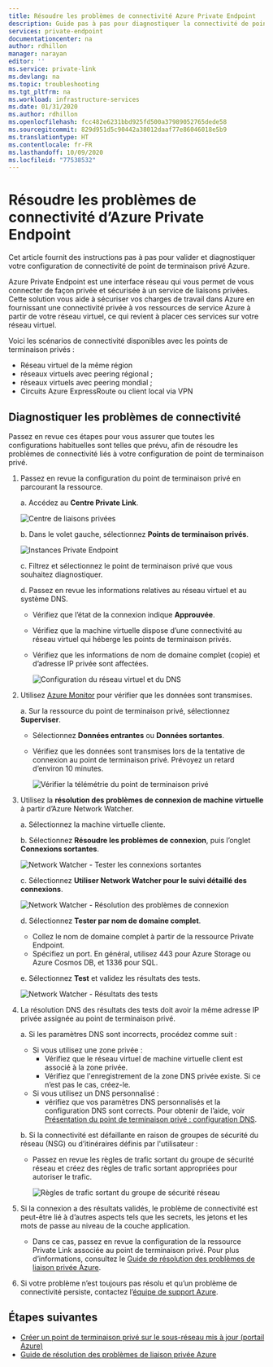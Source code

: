 ```yaml
---
title: Résoudre les problèmes de connectivité Azure Private Endpoint
description: Guide pas à pas pour diagnostiquer la connectivité de point de terminaison privé
services: private-endpoint
documentationcenter: na
author: rdhillon
manager: narayan
editor: ''
ms.service: private-link
ms.devlang: na
ms.topic: troubleshooting
ms.tgt_pltfrm: na
ms.workload: infrastructure-services
ms.date: 01/31/2020
ms.author: rdhillon
ms.openlocfilehash: fcc482e6231bbd925fd500a37989052765dede58
ms.sourcegitcommit: 829d951d5c90442a38012daaf77e86046018e5b9
ms.translationtype: HT
ms.contentlocale: fr-FR
ms.lasthandoff: 10/09/2020
ms.locfileid: "77538532"
---
```

# <a name="troubleshoot-azure-private-endpoint-connectivity-problems"></a>Résoudre les problèmes de connectivité d’Azure Private Endpoint

Cet article fournit des instructions pas à pas pour valider et diagnostiquer votre configuration de connectivité de point de terminaison privé Azure.

Azure Private Endpoint est une interface réseau qui vous permet de vous connecter de façon privée et sécurisée à un service de liaisons privées. Cette solution vous aide à sécuriser vos charges de travail dans Azure en fournissant une connectivité privée à vos ressources de service Azure à partir de votre réseau virtuel, ce qui revient à placer ces services sur votre réseau virtuel.

Voici les scénarios de connectivité disponibles avec les points de terminaison privés :

- Réseau virtuel de la même région
- réseaux virtuels avec peering régional ;
- réseaux virtuels avec peering mondial ;
- Circuits Azure ExpressRoute ou client local via VPN

## <a name="diagnose-connectivity-problems"></a>Diagnostiquer les problèmes de connectivité 

Passez en revue ces étapes pour vous assurer que toutes les configurations habituelles sont telles que prévu, afin de résoudre les problèmes de connectivité liés à votre configuration de point de terminaison privé.

1. Passez en revue la configuration du point de terminaison privé en parcourant la ressource.

    a. Accédez au **Centre Private Link**.

      ![Centre de liaisons privées](./media/private-endpoint-tsg/private-link-center.png)

    b. Dans le volet gauche, sélectionnez **Points de terminaison privés**.
    
      ![Instances Private Endpoint](./media/private-endpoint-tsg/private-endpoints.png)

    c. Filtrez et sélectionnez le point de terminaison privé que vous souhaitez diagnostiquer.

    d. Passez en revue les informations relatives au réseau virtuel et au système DNS.
     - Vérifiez que l’état de la connexion indique **Approuvée**.
     - Vérifiez que la machine virtuelle dispose d’une connectivité au réseau virtuel qui héberge les points de terminaison privés.
     - Vérifiez que les informations de nom de domaine complet (copie) et d’adresse IP privée sont affectées.
    
       ![Configuration du réseau virtuel et du DNS](./media/private-endpoint-tsg/vnet-dns-configuration.png)
    
1. Utilisez [Azure Monitor](https://docs.microsoft.com/azure/azure-monitor/overview) pour vérifier que les données sont transmises.

    a. Sur la ressource du point de terminaison privé, sélectionnez **Superviser**.
     - Sélectionnez **Données entrantes** ou **Données sortantes**. 
     - Vérifiez que les données sont transmises lors de la tentative de connexion au point de terminaison privé. Prévoyez un retard d’environ 10 minutes.
    
       ![Vérifier la télémétrie du point de terminaison privé](./media/private-endpoint-tsg/private-endpoint-monitor.png)

1.  Utilisez la **résolution des problèmes de connexion de machine virtuelle** à partir d’Azure Network Watcher.

    a. Sélectionnez la machine virtuelle cliente.

    b. Sélectionnez **Résoudre les problèmes de connexion**, puis l’onglet **Connexions sortantes**.
    
      ![Network Watcher - Tester les connexions sortantes](./media/private-endpoint-tsg/network-watcher-outbound-connection.png)
    
    c. Sélectionnez **Utiliser Network Watcher pour le suivi détaillé des connexions**.
    
      ![Network Watcher - Résolution des problèmes de connexion](./media/private-endpoint-tsg/network-watcher-connection-troubleshoot.png)

    d. Sélectionnez **Tester par nom de domaine complet**.
     - Collez le nom de domaine complet à partir de la ressource Private Endpoint.
     - Spécifiez un port. En général, utilisez 443 pour Azure Storage ou Azure Cosmos DB, et 1336 pour SQL.

    e. Sélectionnez **Test** et validez les résultats des tests.
    
      ![Network Watcher - Résultats des tests](./media/private-endpoint-tsg/network-watcher-test-results.png)
    
        
1. La résolution DNS des résultats des tests doit avoir la même adresse IP privée assignée au point de terminaison privé.

    a. Si les paramètres DNS sont incorrects, procédez comme suit :
     - Si vous utilisez une zone privée : 
       - Vérifiez que le réseau virtuel de machine virtuelle client est associé à la zone privée.
       - Vérifiez que l'enregistrement de la zone DNS privée existe. Si ce n’est pas le cas, créez-le.
     - Si vous utilisez un DNS personnalisé :
       - vérifiez que vos paramètres DNS personnalisés et la configuration DNS sont corrects.
       Pour obtenir de l’aide, voir [Présentation du point de terminaison privé : configuration DNS](https://docs.microsoft.com/azure/private-link/private-endpoint-overview#dns-configuration).

    b. Si la connectivité est défaillante en raison de groupes de sécurité du réseau (NSG) ou d’itinéraires définis par l'utilisateur :
     - Passez en revue les règles de trafic sortant du groupe de sécurité réseau et créez des règles de trafic sortant appropriées pour autoriser le trafic.
    
       ![Règles de trafic sortant du groupe de sécurité réseau](./media/private-endpoint-tsg/nsg-outbound-rules.png)

1. Si la connexion a des résultats validés, le problème de connectivité est peut-être lié à d’autres aspects tels que les secrets, les jetons et les mots de passe au niveau de la couche application.
   - Dans ce cas, passez en revue la configuration de la ressource Private Link associée au point de terminaison privé. Pour plus d’informations, consultez le [Guide de résolution des problèmes de liaison privée Azure](troubleshoot-private-link-connectivity.md).

1. Si votre problème n’est toujours pas résolu et qu’un problème de connectivité persiste, contactez l’[équipe de support Azure](https://ms.portal.azure.com/#blade/Microsoft_Azure_Support/HelpAndSupportBlade/overview).

## <a name="next-steps"></a>Étapes suivantes

 * [Créer un point de terminaison privé sur le sous-réseau mis à jour (portail Azure)](https://docs.microsoft.com/azure/private-link/create-private-endpoint-portal)
 * [Guide de résolution des problèmes de liaison privée Azure](troubleshoot-private-link-connectivity.md)
